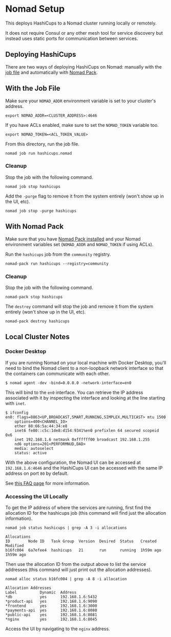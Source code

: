 # Nomad Setup

This deploys HashiCups to a Nomad cluster running locally or remotely.

It does not require Consul or any other mesh tool for service discovery but instead uses static ports for communication between services. 

## Deploying HashiCups
There are two ways of deploying HashiCups on Nomad: manually with the [job file](hashicups.nomad) and automatically with [Nomad Pack](https://github.com/hashicorp/nomad-pack#nomad-pack).

## With the Job File
Make sure your `NOMAD_ADDR` environment variable is set to your cluster's address.

```
export NOMAD_ADDR=<CLUSTER_ADDRESS>:4646
```

If you have ACLs enabled, make sure to set the `NOMAD_TOKEN` variable too.

```
export NOMAD_TOKEN=<ACL_TOKEN_VALUE>
```

From this directory, run the job file.

```
nomad job run hashicups.nomad
```

### Cleanup
Stop the job with the following command.
```
nomad job stop hashicups
```

Add the `-purge` flag to remove it from the system entirely (won't show up in the UI, etc).

```
nomad job stop -purge hashicups
```

## With Nomad Pack
Make sure that you have [Nomad Pack installed](https://github.com/hashicorp/nomad-pack#installation) and your Nomad environment variables set (`NOMAD_ADDR` and `NOMAD_TOKEN` if using ACLs).

Run the `hashicups` job from the `community` registry.

```
nomad-pack run hashicups --registry=community
```

### Cleanup
Stop the job with the following command.
```
nomad-pack stop hashicups
```

The `destroy` command will stop the job and remove it from the system entirely (won't show up in the UI, etc).

```
nomad-pack destroy hashicups
```

## Local Cluster Notes

### Docker Desktop
If you are running Nomad on your local machine with Docker Desktop, you'll need to bind the Nomad client to a non-loopback network interface so that the containers can communicate with each other.

```
$ nomad agent -dev -bind=0.0.0.0 -network-interface=en0
```

This will bind to the `en0` interface. You can retrieve the IP address associated with it by inspecting the interface and looking at the line starting with `inet`.

```
$ ifconfig
en0: flags=8863<UP,BROADCAST,SMART,RUNNING,SIMPLEX,MULTICAST> mtu 1500
	options=400<CHANNEL_IO>
	ether 88:66:5a:44:34:e8 
	inet6 fe80::c5c:1de8:d154:9341%en0 prefixlen 64 secured scopeid 0x6 
	inet 192.168.1.6 netmask 0xffffff00 broadcast 192.168.1.255
	nd6 options=201<PERFORMNUD,DAD>
	media: autoselect
	status: active
```

With the above configuration, the Nomad UI can be accessed at `192.168.1.6:4646` and the HashiCups UI can be accessed with the same IP address on port `80` by default.

See [this FAQ page](https://www.nomadproject.io/docs/faq#q-how-to-connect-to-my-host-network-when-using-docker-desktop-windows-and-macos) for more information.

### Accessing the UI Locally
To get the IP address of where the services are running, first find the allocation ID for the hashicups job (this command will find just the allocation information).

```
nomad job status hashicups | grep -A 3 -i allocations 
```
```
Allocations
ID        Node ID   Task Group  Version  Desired  Status   Created    Modified
b16fc004  6a7efee4  hashicups   21       run      running  1h59m ago  1h59m ago
```

Then use the allocation ID from the output above to list the service addresses (this command will just print out the allocation addresses).

```
nomad alloc status b16fc004 | grep -A 8 -i allocation
```
```
Allocation Addresses
Label          Dynamic  Address
*db            yes      192.168.1.6:5432
*product-api   yes      192.168.1.6:9090
*frontend      yes      192.168.1.6:3000
*payments-api  yes      192.168.1.6:8080
*public-api    yes      192.168.1.6:8081
*nginx         yes      192.168.1.6:8045
```

Access the UI by navigating to the `nginx` address.